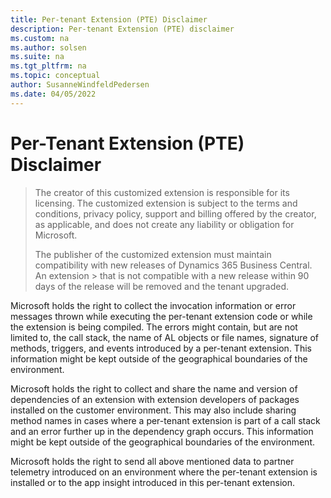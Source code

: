 ```yaml
---
title: Per-tenant Extension (PTE) Disclaimer
description: Per-tenant Extension (PTE) disclaimer
ms.custom: na
ms.author: solsen
ms.suite: na
ms.tgt_pltfrm: na
ms.topic: conceptual
author: SusanneWindfeldPedersen
ms.date: 04/05/2022
---
```


# Per-Tenant Extension (PTE) Disclaimer

> The creator of this customized extension is responsible for its licensing. The customized extension is subject to the terms and conditions, privacy policy, support and billing offered by the creator, as applicable, and does not create any liability or obligation for Microsoft. <br>
>
> The publisher of the customized extension must maintain compatibility with new releases of Dynamics 365 Business Central. An extension > that is not compatible with a new release within 90 days of the release will be removed and the tenant upgraded.

Microsoft holds the right to collect the invocation information or error messages thrown while executing the per-tenant extension code or while the extension is being compiled. The errors might contain, but are not limited to, the call stack, the name of AL objects or file names, signature of methods, triggers, and events introduced by a per-tenant extension. This information might be kept outside of the geographical boundaries of the environment.

Microsoft holds the right to collect and share the name and version of dependencies of an extension with extension developers of packages installed on the customer environment. This may also include sharing method names in cases where a per-tenant extension is part of a call stack and an error further up in the dependency graph occurs. This information might be kept outside of the geographical boundaries of the environment.

Microsoft holds the right to send all above mentioned data to partner telemetry introduced on an environment where the per-tenant extension is installed or to the app insight introduced in this per-tenant extension.